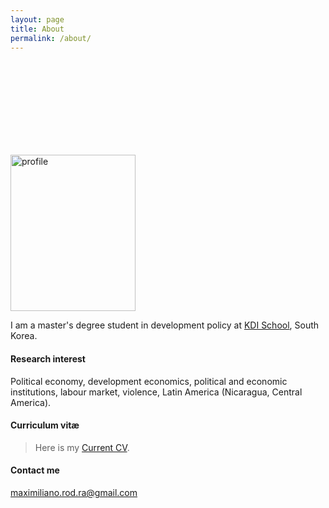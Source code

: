 ```yaml
---
layout: page
title: About
permalink: /about/
---
```

<style>
    .round {
        border-radius: 50%;
        overflow: hidden;
        width: 150px;
        height: 150px;
    }
    .round img {
        display: block;
    /* Stretch
          height: 100%;
          width: 100%; */
    min-width: 100%;
    min-height: 100%;
    }
</style>

<div class="round">
    <img src="https://rrmaximiliano.github.io/images/profile-pic.jpgs" />
</div>

<img src="https://rrmaximiliano.github.io/images/profile-pic.jpg" alt="profile" width="200" height="250" />

I am a master's degree student in development policy at [KDI School](https://www.kdischool.ac.kr), South Korea.

#### Research interest

Political economy, development economics, political and economic institutions, labour market, violence, Latin America (Nicaragua, Central America).

#### Curriculum vitæ
>Here is my [Current CV](https://rrmaximiliano.github.io/Articles/CV160523.pdf).

#### Contact me

[maximiliano.rod.ra@gmail.com](mailto:maximiliano.rod.ra@gmail.com)
